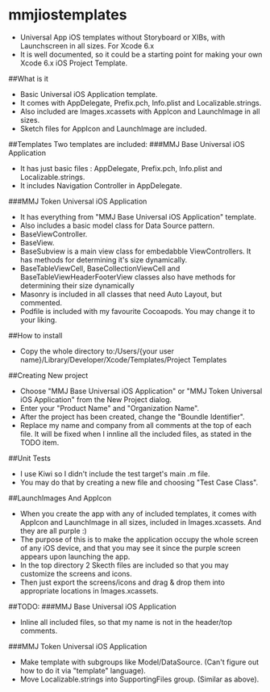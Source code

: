 # mmjiostemplates
* Universal App iOS templates without Storyboard or XIBs, with Launchscreen in all sizes. For Xcode 6.x
* It is well documented, so it could be a starting point for making your own Xcode 6.x iOS Project Template.

##What is it
* Basic Universal iOS Application template.
* It comes with AppDelegate, Prefix.pch, Info.plist and Localizable.strings.
* Also included are Images.xcassets with AppIcon and LaunchImage in all sizes.
* Sketch files for AppIcon and LaunchImage are included.

##Templates
Two templates are included:
###MMJ Base Universal iOS Application
* It has just basic files : AppDelegate, Prefix.pch, Info.plist and Localizable.strings.
* It includes Navigation Controller in AppDelegate.

###MMJ Token Universal iOS Application
* It has everything from "MMJ Base Universal iOS Application" template.
* Also includes a basic model class for Data Source pattern.
* BaseViewController.
* BaseView.
* BaseSubview is a main view class for embedabble ViewControllers. It has methods for determining it's size dynamically.
* BaseTableViewCell, BaseCollectionViewCell and BaseTableViewHeaderFooterView classes also have methods for determining their size dynamically
* Masonry is included in all classes that need Auto Layout, but commented.
* Podfile is included with my favourite Cocoapods. You may change it to your liking.


##How to install
* Copy the whole directory to:/Users/{your user name}/Library/Developer/Xcode/Templates/Project Templates

##Creating New project
* Choose "MMJ Base Universal iOS Application" or "MMJ Token Universal iOS Application" from the New Project dialog.
* Enter your "Product Name" and "Organization Name".
* After the project has been created, change the "Boundle Identifier".
* Replace my name and company from all comments at the top of each file. It will be fixed when I innline all the included files, as stated in the TODO item.

##Unit Tests
* I use Kiwi so I didn't include the test target's main .m file.
* You may do that by creating a new file and choosing "Test Case Class". 

##LaunchImages And AppIcon
* When you create the app with any of included templates, it comes with AppIcon and LaunchImage in all sizes, included in Images.xcassets. And they are all purple :)
* The purpose of this is to make the application occupy the whole screen of any iOS device, and that you may see it since the purple screen appears upon launching the app.
* In the top directory 2 Skecth files are included so that you may customize the screens and icons.
* Then just export the screens/icons and drag & drop them into appropriate locations in Images.xcassets. 



##TODO:
###MMJ Base Universal iOS Application
* Inline all included files, so that my name is not in the header/top comments.


###MMJ Token Universal iOS Application
* Make template with subgroups like Model/DataSource. (Can't figure out how to do it via "template" language).
* Move Localizable.strings into SupportingFiles group. (Similar as above).
